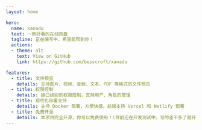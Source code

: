 ```yaml
---
layout: home

hero:
  name: xanadu
  text: 一款好看的在线网盘
  tagline: 正在编写中，希望能帮到你！
  actions:
  - theme: alt
    text: View on GitHub
    link: https://github.com/besscroft/xanadu

features:
  - title: 文件预览
    details: 支持图片、视频、音频、文本、PDF 等格式的文件预览
  - title: 权限控制
    details: 接口级别的权限控制，支持用户、角色的管理
  - title: 现代化部署支持
    details: 支持 Docker 部署，方便快捷。前端支持 Vercel 和 Netlify 部署
  - title: 免费开源
    details: 本项目完全开源，你可以免费使用！(目前还在开发测试中，写的差不多了就开源！)
---
```

